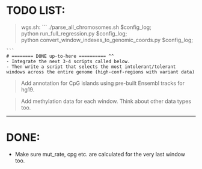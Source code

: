 # TODO LIST:
> wgs.sh:
	```
	./parse_all_chromosomes.sh $config_log;   
	python run_full_regression.py $config_log;  
	python convert_window_indexes_to_genomic_coords.py $config_log;
	
	```
	# ======== DONE up-to-here ========== ^^ 
	- Integrate the next 3-4 scripts called below.
	- Then write a script that selects the most intolerant/tolerant windows across the entire genome (high-conf-regions with variant data)


> Add annotation for CpG islands using pre-built Ensembl tracks for hg19.

> Add methylation data for each window. Think about other data types too.


-----------------
# DONE:
- Make sure mut_rate, cpg etc. are calculated for the very last window too.
